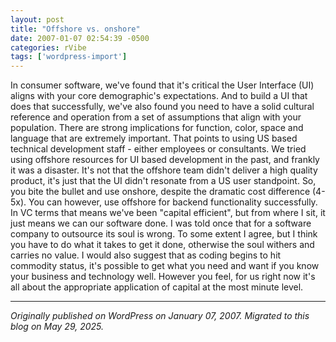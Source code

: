 ```yaml
---
layout: post
title: "Offshore vs. onshore"
date: 2007-01-07 02:54:39 -0500
categories: rVibe
tags: ['wordpress-import']
---
```


In consumer software, we've found that it's critical the User Interface (UI) aligns with your core demographic's expectations. And to build a UI that does that successfully, we've also found you need to have a solid cultural reference and operation from a set of assumptions that align with your population. There are strong implications for function, color, space and language that are extremely important. That points to using US based technical development staff - either employees or consultants. We tried using offshore resources for UI based development in the past, and frankly it was a disaster. It's not that the offshore team didn't deliver a high quality product, it's just that the UI didn't resonate from a US user standpoint. So, you bite the bullet and use onshore, despite the dramatic cost difference (4-5x). You can however, use offshore for backend functionality successfully. In VC terms that means we've been "capital efficient", but from where I sit, it just means we can our software done. I was told once that for a software company to outsource its soul is wrong. To some extent I agree, but I think you have to do what it takes to get it done, otherwise the soul withers and carries no value. I would also suggest that as coding begins to hit commodity status, it's possible to get what you need and want if you know your business and technology well. However you feel, for us right now it's all about the appropriate application of capital at the most minute level.

---

*Originally published on WordPress on January 07, 2007. Migrated to this blog on May 29, 2025.*
